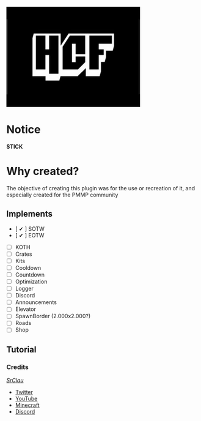 <p light="center">
  <img src="resources/images/icon.png" />
</p>

# Notice
**STICK**

# Why created?
The objective of creating this plugin was for the use or recreation of it, and especially created for the PMMP community

## Implements
- [ ✔ ] SOTW
- [ ✔ ] EOTW
- [ ] KOTH
- [ ] Crates
- [ ] Kits
- [ ] Cooldown
- [ ] Countdown
- [ ] Optimization
- [ ] Logger
- [ ] Discord
- [ ] Announcements
- [ ] Elevator
- [ ] SpawnBorder (2.000x2.000?)
- [ ] Roads
- [ ] Shop

## Tutorial


### Credits
*[SrClau](https://github.com/SrClau)*
- [Twitter](https://twitter.com/SrClau4)
- [YouTube](https://xvideos.com)
- [Minecraft](https://localhost:7700/index.html)
- [Discord]()

